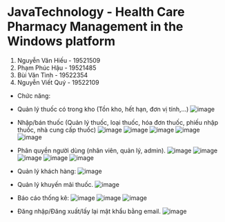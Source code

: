 # JavaTechnology - Health Care Pharmacy Management in the Windows platform


1. Nguyễn Văn Hiếu - 19521509
2. Phạm Phúc Hậu - 19521485
3. Bùi Văn Tình - 19522354
4. Nguyễn Viết Quý - 19522109

- Chức năng:
+ Quản lý thuốc có trong kho (Tồn kho, hết hạn, đơn vị tính,...)
![image](https://user-images.githubusercontent.com/67740526/183787995-03449f66-e044-483f-ad83-330af0d756d6.png)

+ Nhập/bán thuốc (Quản lý thuốc, loại thuốc, hóa đơn thuốc, phiếu nhập thuốc, nhà cung cấp thuốc)
![image](https://user-images.githubusercontent.com/67740526/183788188-83747b19-d6e0-47a7-8091-2b59cf383a1d.png)
![image](https://user-images.githubusercontent.com/67740526/183788256-4884d629-7270-4f15-84b9-6054bd6d279f.png)
![image](https://user-images.githubusercontent.com/67740526/183788667-cd0f0952-1221-4412-9f4b-a89f2b229749.png)
![image](https://user-images.githubusercontent.com/67740526/183788218-d5196cbc-fd43-4f16-83f9-108b5a5cd784.png)
![image](https://user-images.githubusercontent.com/67740526/183788077-febc7034-97cc-43fa-9021-c7ae82893879.png)

+ Phân quyền người dùng (nhân viên, quản lý, admin).
![image](https://user-images.githubusercontent.com/67740526/183788277-060c3ef8-a1d8-4076-9fd7-1e195a0af575.png)
![image](https://user-images.githubusercontent.com/67740526/183788324-30a16699-5de3-49ee-a546-b7e2beb924ca.png)
![image](https://user-images.githubusercontent.com/67740526/183788448-a4fc9450-d35e-4d85-95af-a241d9b34538.png)
![image](https://user-images.githubusercontent.com/67740526/183788470-79f05b32-b520-408f-b7bf-979f805281b6.png)
![image](https://user-images.githubusercontent.com/67740526/183788696-cb2ebe65-c7b9-4196-82a0-42b635416c07.png)

+ Quản lý khách hàng:
![image](https://user-images.githubusercontent.com/67740526/183788388-446f5cdd-3db2-4503-99b3-a6bb0cba335a.png)

+ Quản lý khuyến mãi thuốc.
![image](https://user-images.githubusercontent.com/67740526/183788143-44d23f0d-e400-4641-85f6-b6f89ad6efe5.png)

+ Báo cáo thống kê:
![image](https://user-images.githubusercontent.com/67740526/183788534-3558bcf0-b371-4c8b-bc15-466a266ed089.png)
![image](https://user-images.githubusercontent.com/67740526/183788569-f7780480-14c2-403e-984c-d14af4a21ab6.png)
![image](https://user-images.githubusercontent.com/67740526/183788594-0fd166db-6ed2-40cd-9b49-9d5856c35461.png)

+ Đăng nhập/Đăng xuất/lấy lại mật khẩu bằng email.
![image](https://user-images.githubusercontent.com/67740526/183787849-9d18e54c-77d2-4b57-b9ec-bc830c3f42f4.png)



